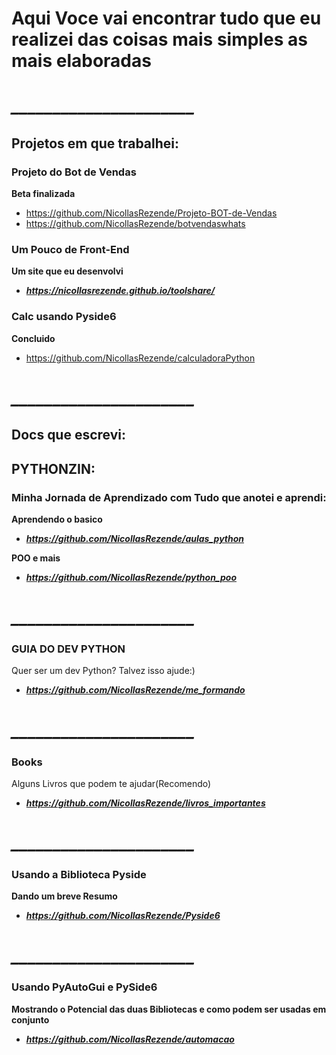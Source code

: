 # Aqui Voce vai encontrar tudo que eu realizei das coisas mais simples as mais elaboradas

# ***______________________***

## Projetos em que trabalhei: 

### Projeto do Bot de Vendas
**Beta finalizada**
- https://github.com/NicollasRezende/Projeto-BOT-de-Vendas
- https://github.com/NicollasRezende/botvendaswhats



### Um Pouco de Front-End
**Um site que eu desenvolvi**
- ***https://nicollasrezende.github.io/toolshare/***

### Calc usando Pyside6
**Concluido**
- https://github.com/NicollasRezende/calculadoraPython

# ***______________________***

## Docs que escrevi: 



## PYTHONZIN: 

### Minha Jornada de Aprendizado com Tudo que anotei e aprendi:
**Aprendendo o basico**
- ***https://github.com/NicollasRezende/aulas_python***


  
**POO e mais**
- ***https://github.com/NicollasRezende/python_poo***

# ***______________________***

### GUIA DO DEV PYTHON
Quer ser um dev Python? Talvez isso ajude:)
- ***https://github.com/NicollasRezende/me_formando***

# ***______________________***

### Books
Alguns Livros que podem te ajudar(Recomendo)
- ***https://github.com/NicollasRezende/livros_importantes***
# ***______________________***

### Usando a Biblioteca Pyside 
**Dando um breve Resumo**
- ***https://github.com/NicollasRezende/Pyside6***
# ***______________________***

### Usando PyAutoGui e PySide6
**Mostrando o Potencial das duas Bibliotecas e como podem ser usadas em conjunto**
- ***https://github.com/NicollasRezende/automacao***






